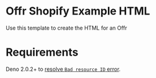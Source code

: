 # Offr Shopify Example HTML

Use this template to create the HTML for an Offr

# Requirements

Deno 2.0.2+ to
[resolve `Bad resource ID` error](https://github.com/denoland/deno/issues/26343#issuecomment-2421595091).

